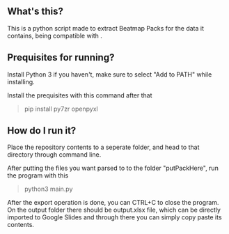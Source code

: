 ## What's this?

This is a python script made to extract Beatmap Packs for the data it contains, being compatible with . 

## Prequisites for running?

Install Python 3 if you haven't, make sure to select "Add to PATH" while installing. 

Install the prequisites with this command after that

>pip install py7zr openpyxl

## How do I run it?

Place the repository contents to a seperate folder, and head to that directory through command line.

After putting the files you want parsed to to the folder "putPackHere", run the program with this

>python3 main.py

After the export operation is done, you can CTRL+C to close the program. On the output folder there should be output.xlsx file, which can be directly imported to Google Slides and through there you can simply copy paste its contents. 
